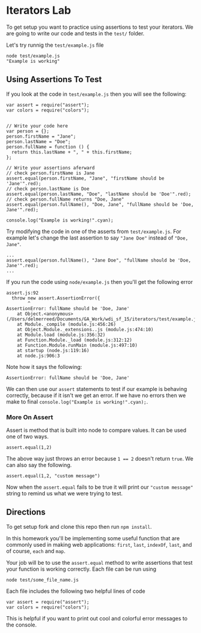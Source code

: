 # Iterators Lab

To get setup you want to practice using assertions to test your iterators. We are going to write our code and tests in the `test/` folder.


Let's try runnig the `test/example.js` file

```
node test/example.js
"Example is working"
```


## Using Assertions To Test

If you look at the code in `test/example.js` then you will see the following:

```
var assert = require("assert");
var colors = require("colors");


// Write your code here
var person = {};
person.firstName = "Jane";
person.lastName = "Doe";
person.fullName = function () {
  return this.lastName + ", " + this.firstName;
};

// Write your assertions aferward
// check person.firstName is Jane
assert.equal(person.firstName, "Jane", "firstName should be 'Jane'".red);
// check person.lastName is Doe
assert.equal(person.lastName, "Doe", "lastName should be 'Doe'".red);
// check person.fullName returns "Doe, Jane"
assert.equal(person.fullName(), "Doe, Jane", "fullName should be 'Doe, Jane'".red);

console.log("Example is working!".cyan);

```

Try modifying the code in one of the asserts from `test/example.js`. For example let's change the last assertion to say `"Jane Doe"` instead of `"Doe, Jane"`.

```
...
assert.equal(person.fullName(), "Jane Doe", "fullName should be 'Doe, Jane'".red);
...

```

If you run the code using `node/example.js` then you'll get the following error

```
assert.js:92
  throw new assert.AssertionError({
        ^
AssertionError: fullName should be 'Doe, Jane'
    at Object.<anonymous> (/Users/delmerreed/Documents/GA_Work/wdi_sf_15/iterators/test/example.js:19:8)
    at Module._compile (module.js:456:26)
    at Object.Module._extensions..js (module.js:474:10)
    at Module.load (module.js:356:32)
    at Function.Module._load (module.js:312:12)
    at Function.Module.runMain (module.js:497:10)
    at startup (node.js:119:16)
    at node.js:906:3

```


Note how it says the following:

```
AssertionError: fullName should be 'Doe, Jane'
```

We can then use our `assert` statements to test if our example is behaving correctly, because if it isn't we get an error. If we have no errors then we make to final `console.log("Example is working!".cyan);`.



### More On Assert

Assert is method that is built into node to compare values. It can be used one of two ways. 

```
assert.equal(1,2)
```
The above way just throws an error because `1 == 2` doesn't return `true`. We can also say the following.

```
assert.equal(1,2, "custom message")
```
Now when the `assert.equal` fails to be true it will print our `"custom message"` string to remind us what we were trying to test.


## Directions

To get setup fork and clone this repo then run `npm install`.

In this homework you'll be implementing some useful function that are commonly used in making web applications: `first`, `last`, `indexOf`, `last`, and of course, `each` and `map`.

Your job will be to use the `assert.equal` method to write assertions that test your function is working correctly. Each file can be run using

```
node test/some_file_name.js
```

Each file includes the following two helpful lines of code

```
var assert = require("assert");
var colors = require("colors");

```

This is helpful if you want to print out cool and colorful error messages to the console.
